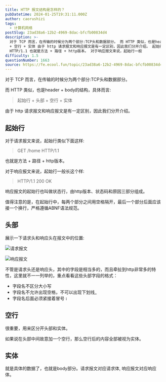 ```yaml
---
title: HTTP 报文结构是怎样的？
pubDatetime: 2024-01-25T19:31:11.000Z
author: caorushizi
tags:
  - 计算机网络
postSlug: 23ad38a6-12b2-4969-8dac-bfcfb00834d4
description: >-
  对于 TCP 而言，在传输的时候分为两个部分:TCP头和数据部分。 而 HTTP 类似，也是header + body的结构，具体而言: 起始行 + 头部
  + 空行 + 实体 由于 http 请求报文和响应报文是有一定区别，因此我们分开介绍。 起始行 对于请求报文来说，起始行类似下面这样: GET /home
  HTTP/1.1 也就是方法 + 路径 + http版本。 对于响应报文来说，起始行一般
difficulty: 1.5
questionNumber: 1663
source: https://fe.ecool.fun/topic/23ad38a6-12b2-4969-8dac-bfcfb00834d4
---
```


对于 TCP 而言，在传输的时候分为两个部分:TCP头和数据部分。

而 HTTP 类似，也是header + body的结构，具体而言:

> 起始行 + 头部 + 空行 + 实体

由于 http 请求报文和响应报文是有一定区别，因此我们分开介绍。

## 起始行

对于请求报文来说，起始行类似下面这样:

> GET /home HTTP/1.1

也就是方法 + 路径 + http版本。

对于响应报文来说，起始行一般长这个样:

> HTTP/1.1 200 OK

响应报文的起始行也叫做状态行，由http版本、状态码和原因三部分组成。

值得注意的是，在起始行中，每两个部分之间用空格隔开，最后一个部分后面应该接一个换行，严格遵循ABNF语法规范。

## 头部

展示一下请求头和响应头在报文中的位置:

![请求报文](https://static.ecool.fun//article/3821b8ee-153c-401f-94fd-623db5b8294e.png)

![响应报文](https://static.ecool.fun//article/8ffdcd99-d3c3-4366-ab9f-080e690cf2fc.png)

不管是请求头还是响应头，其中的字段是相当多的，而且牵扯到http非常多的特性，这里就不一一列举的，重点看看这些头部字段的格式：

* 字段名不区分大小写
* 字段名不允许出现空格，不可以出现下划线_
* 字段名后面必须紧接着冒号 **:**

## 空行

很重要，用来区分开头部和实体。

如果说在头部中间故意加一个空行，那么空行后的内容全部被视为实体。

## 实体

就是具体的数据了，也就是body部分。请求报文对应请求体, 响应报文对应响应体。


